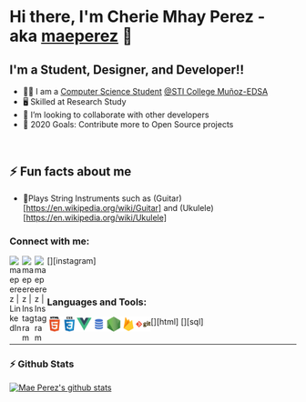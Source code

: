 # Hi there, I'm Cherie Mhay Perez - aka [maeperez][github] 👋

## I'm a Student, Designer, and Developer!!
- 🧑‍🎓 I am a [Computer Science Student](https://en.wikipedia.org/wiki/Computer_science) [@STI College Muñoz-EDSA](https://www.facebook.com/munoz.sti.edu)
- 🖥️ Skilled at Research Study
- 👯 I’m looking to collaborate with other developers
- 🥅 2020 Goals: Contribute more to Open Source projects
<br />

## ⚡ Fun facts about me
- 🎸Plays String Instruments such as (Guitar)[https://en.wikipedia.org/wiki/Guitar] and (Ukulele)[https://en.wikipedia.org/wiki/Ukulele]


### Connect with me:

[<img align="left" alt="maeperez | LinkedIn" width="22px" src="https://cdn.jsdelivr.net/npm/simple-icons@v3/icons/linkedin.svg" />][linkedin]
[<img align="left" alt="maeperez | Instagram" width="22px" src="https://cdn.jsdelivr.net/npm/simple-icons@v3/icons/instagram.svg" />][instagram]
[<img align="left" alt="maeperez | Instagram" width="22px" src="https://cdn.jsdelivr.net/npm/simple-icons@v3/icons/whatsapp.svg" />][whatsapp]

<br />

### Languages and Tools:

[<img align="left" alt="HTML5" width="26px" src="https://raw.githubusercontent.com/github/explore/80688e429a7d4ef2fca1e82350fe8e3517d3494d/topics/html/html.png" />][html]
<img align="left" alt="CSS3" width="26px" src="https://raw.githubusercontent.com/github/explore/80688e429a7d4ef2fca1e82350fe8e3517d3494d/topics/css/css.png" />
<img align="left" alt="VueJS" width="26px" src="https://raw.githubusercontent.com/github/explore/80688e429a7d4ef2fca1e82350fe8e3517d3494d/topics/vue/vue.png" />
[<img align="left" alt="SQL" width="26px" src="https://raw.githubusercontent.com/github/explore/80688e429a7d4ef2fca1e82350fe8e3517d3494d/topics/sql/sql.png" />][sql]
<img align="left" alt="NodeJS" width="26px" src="https://raw.githubusercontent.com/github/explore/80688e429a7d4ef2fca1e82350fe8e3517d3494d/topics/nodejs/nodejs.png" />
<img align="left" alt="Firebase" width="26px" src="https://raw.githubusercontent.com/github/explore/80688e429a7d4ef2fca1e82350fe8e3517d3494d/topics/firebase/firebase.png" />
<img align="left" alt="Git" width="26px" src="https://raw.githubusercontent.com/github/explore/80688e429a7d4ef2fca1e82350fe8e3517d3494d/topics/git/git.png" />
<br />
<br />

---
### :zap: Github Stats
[![Mae Perez's github stats](https://github-readme-stats.masterxhen.vercel.app/api?username=maeperez)](https://github.com/anuraghazra/github-readme-stats)
<br />



<!-- Social Media Platforms-->
[github]: http://github.com/maeperez
[linkedin]: https://linkedin.com/in/maeperez
[whatsapp]: https://wa.me/639751784518



